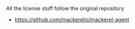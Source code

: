 All the license stuff follow the original repository

- https://github.com/mackerelio/mackerel-agent
